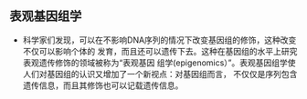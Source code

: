 ## 表观基因组学
+ 科学家们发现，可以在不影响DNA序列的情况下改变基因组的修饰，这种改变不仅可以影响个体的
发育，而且还可以遗传下去。这种在基因组的水平上研究表观遗传修饰的领域被称为“表观基因
组学(epigenomics）”。表观基因组学使人们对基因组的认识又增加了一个新视点：对基因组而言，
不仅仅是序列包含遗传信息，而且其修饰也可以记载遗传信息。

